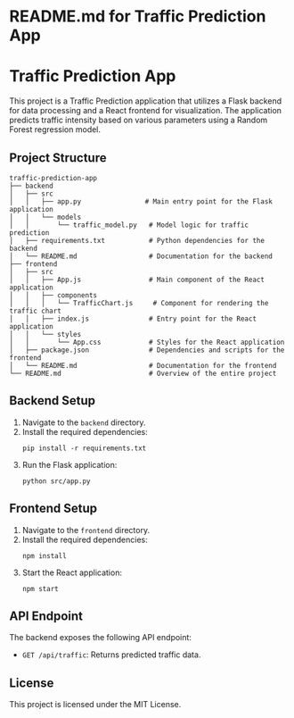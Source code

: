 # README.md for Traffic Prediction App

# Traffic Prediction App

This project is a Traffic Prediction application that utilizes a Flask backend for data processing and a React frontend for visualization. The application predicts traffic intensity based on various parameters using a Random Forest regression model.

## Project Structure

```
traffic-prediction-app
├── backend
│   ├── src
│   │   ├── app.py                # Main entry point for the Flask application
│   │   └── models
│   │       └── traffic_model.py   # Model logic for traffic prediction
│   ├── requirements.txt           # Python dependencies for the backend
│   └── README.md                  # Documentation for the backend
├── frontend
│   ├── src
│   │   ├── App.js                 # Main component of the React application
│   │   ├── components
│   │   │   └── TrafficChart.js     # Component for rendering the traffic chart
│   │   ├── index.js               # Entry point for the React application
│   │   └── styles
│   │       └── App.css            # Styles for the React application
│   ├── package.json               # Dependencies and scripts for the frontend
│   └── README.md                  # Documentation for the frontend
└── README.md                      # Overview of the entire project
```

## Backend Setup

1. Navigate to the `backend` directory.
2. Install the required dependencies:
   ```
   pip install -r requirements.txt
   ```
3. Run the Flask application:
   ```
   python src/app.py
   ```

## Frontend Setup

1. Navigate to the `frontend` directory.
2. Install the required dependencies:
   ```
   npm install
   ```
3. Start the React application:
   ```
   npm start
   ```

## API Endpoint

The backend exposes the following API endpoint:
- `GET /api/traffic`: Returns predicted traffic data.

## License

This project is licensed under the MIT License.